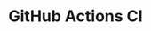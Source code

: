 # GitHub Actions CI












































































































































































































































































































































































































































































































































































































































































































































































































































































































































































































































































































































































































































































































































































































































































































































































































































































































































